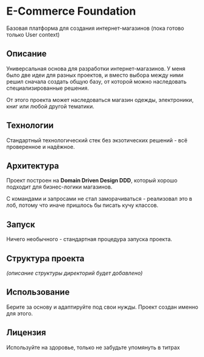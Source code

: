 # E-Commerce Foundation

Базовая платформа для создания интернет-магазинов (пока готово только User context)

## Описание

Универсальная основа для разработки интернет-магазинов. У меня было две идеи для разных проектов, и вместо выбора между ними решил сначала создать общую базу, от которой можно наследовать специализированные решения.

От этого проекта может наследоваться магазин одежды, электроники, книг или любой другой тематики.

## Технологии

Стандартный технологический стек без экзотических решений - всё проверенное и надёжное.

## Архитектура

Проект построен на **Domain Driven Design DDD**, который хорошо подходит для бизнес-логики магазинов.

С командами и запросами не стал заморачиваться - реализовал это в лоб, потому что иначе пришлось бы писать кучу классов.

## Запуск

Ничего необычного - стандартная процедура запуска проекта.

## Структура проекта

*(описание структуры директорий будет добавлено)*

## Использование

Берите за основу и адаптируйте под свои нужды. Проект создан именно для этого.

## Лицензия

Используйте на здоровье, только не забудьте упомянуть в титрах


